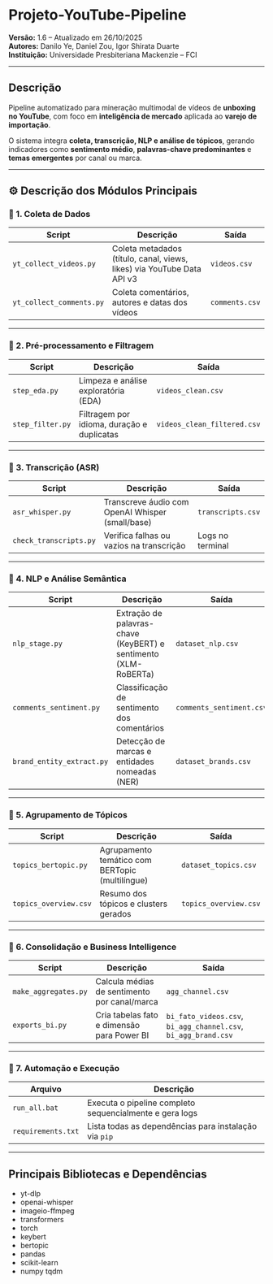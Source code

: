 # Projeto-YouTube-Pipeline

**Versão:** 1.6 – Atualizado em 26/10/2025  
**Autores:** Danilo Ye, Daniel Zou, Igor Shirata Duarte  
**Instituição:** Universidade Presbiteriana Mackenzie – FCI  

---

## Descrição
Pipeline automatizado para mineração multimodal de vídeos de **unboxing no YouTube**, com foco em **inteligência de mercado** aplicada ao **varejo de importação**.

O sistema integra **coleta, transcrição, NLP e análise de tópicos**, gerando indicadores como **sentimento médio**, **palavras-chave predominantes** e **temas emergentes** por canal ou marca.

---


## ⚙️ Descrição dos Módulos Principais

### 🔹 1. Coleta de Dados
| Script | Descrição | Saída |
|--------|------------|-------|
| `yt_collect_videos.py` | Coleta metadados (título, canal, views, likes) via YouTube Data API v3 | `videos.csv` |
| `yt_collect_comments.py` | Coleta comentários, autores e datas dos vídeos | `comments.csv` |

---

### 🔹 2. Pré-processamento e Filtragem
| Script | Descrição | Saída |
|--------|------------|-------|
| `step_eda.py` | Limpeza e análise exploratória (EDA) | `videos_clean.csv` |
| `step_filter.py` | Filtragem por idioma, duração e duplicatas | `videos_clean_filtered.csv` |

---

### 🔹 3. Transcrição (ASR)
| Script | Descrição | Saída |
|--------|------------|-------|
| `asr_whisper.py` | Transcreve áudio com OpenAI Whisper (small/base) | `transcripts.csv` |
| `check_transcripts.py` | Verifica falhas ou vazios na transcrição | Logs no terminal |

---

### 🔹 4. NLP e Análise Semântica
| Script | Descrição | Saída |
|--------|------------|-------|
| `nlp_stage.py` | Extração de palavras-chave (KeyBERT) e sentimento (XLM-RoBERTa) | `dataset_nlp.csv` |
| `comments_sentiment.py` | Classificação de sentimento dos comentários | `comments_sentiment.csv` |
| `brand_entity_extract.py` | Detecção de marcas e entidades nomeadas (NER) | `dataset_brands.csv` |

---

### 🔹 5. Agrupamento de Tópicos
| Script | Descrição | Saída |
|--------|------------|-------|
| `topics_bertopic.py` | Agrupamento temático com BERTopic (multilíngue) | `dataset_topics.csv` |
| `topics_overview.csv` | Resumo dos tópicos e clusters gerados | `topics_overview.csv` |

---

### 🔹 6. Consolidação e Business Intelligence
| Script | Descrição | Saída |
|--------|------------|-------|
| `make_aggregates.py` | Calcula médias de sentimento por canal/marca | `agg_channel.csv` |
| `exports_bi.py` | Cria tabelas fato e dimensão para Power BI | `bi_fato_videos.csv`, `bi_agg_channel.csv`, `bi_agg_brand.csv` |

---

### 🔹 7. Automação e Execução
| Arquivo | Descrição |
|----------|-----------|
| `run_all.bat` | Executa o pipeline completo sequencialmente e gera logs |
| `requirements.txt` | Lista todas as dependências para instalação via `pip` |

---

## Principais Bibliotecas e Dependências
* yt-dlp
* openai-whisper
* imageio-ffmpeg
* transformers
* torch
* keybert
* bertopic
* pandas
* scikit-learn
* numpy
tqdm

